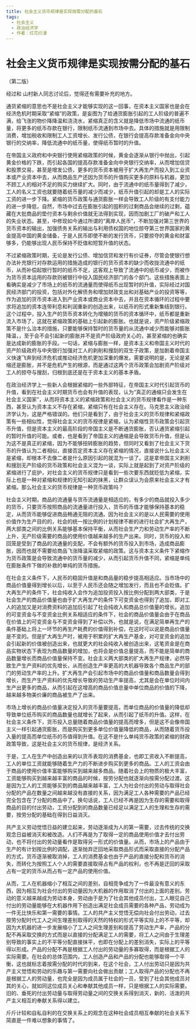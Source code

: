 ```yaml
---
title: 社会主义货币规律是实现按需分配的基石
tags:
  - 社会主义
  - 政治经济学
  - 作者：红花烂漫
---
```


# 社会主义货币规律是实现按需分配的基石

（第二版）

经过和 山村新人同志讨论后，觉得还有需要补充的地方。

通货紧缩的意思也不是社会主义才能够实现的这一回事，在资本主义国家也是会在经济危机时期采取“紧缩”的政策，是妄图为了给通货膨胀引起的工人阶级的普遍不满，给飞涨的物价降降温和浇浇水，紧缩真正的含义就是降低市场中流通的纸币量，将更多的纸币存款在银行，限制纸币流通到市场中去。具体的措施就是用限制消费，增加税收和限制工人工资增长、发行公债，在银行会提高存款准备金向中央银行的交纳率，降低流通中的纸币量，使得纸币暂时的升值。

在帝国主义政府和中央银行使用紧缩政策的时候，黄金会逐渐从银行中抛出，引起黄金价格的下跌，而引起各国的提高存款准备金向中央银行交纳率，从而增加信贷和股票交易，甚至是增发公债，更多的货币资本被用于扩大再生产而投入到工业资本或产业资本中去，从而商品生产还因为货币的升值购买更多的原料与机器，更加不顾工人的相对不足的购买力继续扩大。同时，由于流通中的纸币量得到了减少，工人的名义工资也就要随着纸币量的减少而减少，纸币升值引起的却是工人的实际工资的进一步下降。紧缩的货币政策与通货膨胀一样会导致工人阶级的有支付能力的进一步降低，自然，市场中过去在膨胀引起的囤积的过剩商品会继续的过剩，蕴藏在大批商品的垫付资本与剩余价值就无法得到实现，因而加剧工厂的破产和工人的失业状态。甚至，中修现如今通过所谓的“离岸人民币”，不断加强对第三世界的货币资本的输出，加强债务关系的输出与利用债权国的地位掠夺第三世界国家的黄金提高中国的黄金储备，于是人民币即使不断的发行货币，只要掠夺的黄金和财富够多，仍能够出现人民币保持不贬值和短暂升值的状态。

不过紧缩政策时期，无论是发行公债、增加信贷和发行有价证券，尽管会使银行想办法补充银行对存款运用的措施造成的银行的货币资本的缺少而收拢流通中的纸币，从而补偿起银行暂时的纸币不足，这客观上导致了流通中的纸币减少，而被作为货币资本运用的存款则被银行中投入国民经济部门的各个部门。这些措施表面上看确实是减少了市场上的纸币的流通量而使得纸币出现暂时的升值，实际经过对国民经济部门的投资，包括对外化解债务和增加财政支出和对基础产业的投资等等，作为追加的货币资本进入到产业资本或商业资本中去，并且在资本循环的过程中要求将追加的资本连带利息和利润重新的创造出来，以纸币的形式重新集结到银行。这个过程中，投入生产的货币资本转化为增殖的货币的资本循环中，纸币都是重新流入市场了，这就在紧缩政策的基础上引起新的膨胀。也就是说，资产阶级紧缩政策不是什么治本的措施，只要能够保持暂时的货币量的从流通中减少而能够对膨胀降温，，至于会不会引起新的膨胀并不是资产阶级政府关心的，甚至紧缩的也确实是达成新的膨胀的手段。一句话，紧缩与膨胀一样，是资本主义和帝国主义时代的资产阶级政府与中央银行加强对工人的剥削和搜刮的双生子政策，是加剧着帝国主义快速飞奔到经济危机或推动经济危机更加深重的爆发。需要说明的是，无论是紧缩还是膨胀，并不是危机产生的根源，而是通过这两个货币政策会加剧资产阶级对工人的掠夺与搜刮，归根到底还是在于资本主义的基本矛盾。

在政治经济学上一些新人会根据紧缩的一些外部特征，在帝国主义时代引起货币的升值，看到在社会主义时期货币也会有升值的表现，认为“真正的通缩只会发生在社会主义国家”，从而将资本主义的紧缩政策和社会主义的货币规律看作是一种东西，甚至认为资本主义不存在紧缩，紧缩只有在社会主义存在。马克思主义政治经济学认为，这是严格错误的。他们只是看到了，由于社会主义的货币规律和紧缩政策有一些相似性，觉得社会主义的货币规律是紧缩，认为紧缩性货币政策会引起货币升值，但是资本主义的最高阶段的帝国主义是不断通货膨胀，否认通货紧缩引起的暂时升值的可能。或者，也是看到了帝国主义的通缩是会导致货币升值，但是认为这不是真正的紧缩，因为不能够扭转膨胀的趋势，但同时又看到了社会主义下货币的升值认为二者相似，直接否定资本主义存在紧缩的情况，直接说什么社会主义是紧缩，却根本不去像二者是什么原因引起的就混为一谈了。这是拿帝国主义剥削和搜刮无产阶级的货币政策和社会主义混为一谈，实际上就是起到了对资产阶级的紧缩进行了庇护，对社会主义的货币规律只是看到一些次要东西就贬低为紧缩，实际上也是一种对紧缩和规律的无知引起的抹黑，让群众误认为会原来社会主义才有紧缩。那么社会主义的货币规律是一种货币政策吗？

社会主义时期，商品的流通量与货币流通量是相适应的，有多少的商品就投入多少的货币，只要货币按照商品的流通量进行投入，货币的币值才能够保持基本的稳定，从而货币能够促进商品畅通无阻的流通。因为社会主义的是以人民需要的使用价值作为生产目的的，社会的统一按比例的计划规律不断的进行社会扩大再生产，两大部类之间的比例关系能够基本保持平衡，从而社会生产力和劳动生产率的不断上升，无产阶级需要的商品的使用价值越来越多的生产出来。同时，货币的投入和回笼是受到了商品的流通量的支配，不会有额外的货币投入到市场，造成商品膨胀，因而也就不需要给商品飞涨降温采取紧缩的政策。这与资本主义条件下紧缩作为货币政策是会导致流通中的货币量的减少，从而引起货币升值不同，紧缩是单纯在膨胀条件下做的补救的单纯的货币措施。

在社会主义条件下，人民币的稳固升值是和商品量的稳步提高相适应。当市场中的商品价值量得到增长以后，以至于人民币还会随之增加发行，而且也不会贬值。扩大再生产的条件下，社会纯收入会作为追加投资投入按比例分配到两大部类，于是社会生产的商品价值量也由于扩大再生产的条件下可变资金也得到了追加，即对工人的追加又是对消费资料的追加后引起了社会纯收入和商品总价值量的增长。追加的可变资金与不变资金比例关系相适应的条件下，社会的商品价值量会由于在商品在价值上的可变资金与不变资金得到了补偿以外，也就是说，在满足简单再生产的条件基础上将上一环节的再生产耗费的价值得到补偿，在这时可以说是商品价值量是不变的。但是扩大再生产时，被用于积累的扩大再生产基金，对可变资金的追加会引起新的价值被创造出来，也就更大的社会纯收入被创造出来，这笔资金是在商品实物状态下表现为商品数量的增加，也将会是价值总量提高，而不能是简单的商品数量增长而商品价值量保持不变。社会主义两大部类的扩大再生产规律，必然导致生产生产资料的优先增长，从而创造生产率更高的大机器导致各个商品生产的部门的劳动生产率的上升。扩大再生产会引起市场中的商品价值量和商品数量会得到增长，而生产生产资料的优先增长导致的劳动生产率提高，尤其是会在单位时间内生产出更多的商品，从而引起在这增高的商品价值总量中单位商品的价值的下降，越来越多物美价廉的商品被生产了出来。

市场上增长的商品价值量决定投入的货币量要提高，而单位商品的价值量的降低却导致单位纸币购买的商品数量也就增长了起来，从而引起了纸币的升值。这样，在社会主义条件下，货币投入总量随着商品价值量的提高而增多，但是这不会像帝国主义一样引起通货膨胀，而是购买到更多单位价值量降低的商品，从而随着货币投入量的提高而单位纸币的币值得到升值。在这不是什么单纯货币政策的紧缩的财政政策导致，这是社会主义的货币规律，是经济关系。

于是，工人在生产中创造出来的以货币表现的消费基金，也即工资收入不断提高，工人的单位工资就能够随着生产力的不断进步购买到更多的商品。工人的工资会由于商品的使用价值丰富能够购买到越来越多商品。随着社会上的物质的极大丰富，工资能够购买到越来越丰富的商品的时候，按劳分配也就逐渐向按需分配过渡。这是因为工人的工资能够买到的商品越来越丰富，工人为社会付出的劳动与取得社会分配的产品在数量之间越来越没有直接的关系，因为满足工人各种需要的产品已经完全包含在了分配的商品中了。换句话说，工人已经不再是因为生存的需要和取得商品的目的付出劳动，工资分配到的商品数量已经足以满足工人的生理和生存的需要，按劳分配的基础在得到日益消灭。

共产主义劳动觉悟日益的建立起来，劳动逐渐成为人的第一需要，过去传统的交换观念日益被消灭和被改造。人们不再是为了取得一定的商品使用价值才去付出劳动，也不将付出的劳动量看作是取得另一形式的价值量。从而，市场上的产品由于生产的有计划按比例的调配，逐渐抛弃迂回地采取商品形式而采取直接的分配产品的方式，货币逐渐被取消掉，工人的消费基金也由于产品的直接分配和货币的消失，而转化为按照工人个人的需要直接取得占有产品的权利，也不再是迂回的采取占有一定的货币从而占有一定产品的使用价值。

从而，工人在机器缩小了相互之间的差别，自相竞争成为了一件最没有意义的东西，因为相互为社会付出的劳动量因为大机器的作用取消了付出的上面的差别。劳动的意义越来越成为劳动本身，劳动由于是为了社会其他成员付出，工人眼见自己付出的劳动量能够在大机器作用下创造出满足社会成员需要的各种产品，劳动成为一件无比快乐和第一需要的事情。工人的共产主义觉悟无偿向社会付出劳动，过去按劳分配时代工人之间生理差别取得的天然的特权的形式平等实际上的不平等，却因为大机器的进一步发展缩小了工人之间生理差别和提高了劳动生产率，产品的分配不再采取交换的方式而是以直接的分配满足工人的需要，将工人之间由于生理差别导致的事实上的不平等分配直接抹平，也即在分配上的差别消失，实际上的平等得以形成。产品的分配不再是根据工人付出的劳动量的多寡取得，而是根据工人的实际需要。在社会的总体范围内，工人创造产品和产品的分配也能够取得一个平衡，这也就标志着按需分配的时代的到来，在这个社会，工人付出劳动只是因为共产主义觉悟和劳动的乐趣与第一需要向社会做出贡献；工人取得产品的分配也不再是根据工人的劳动量，也完全是因为成员属于社会的一员，受到了社会其他成员对其的关心，就如同这位成员关心和奉献其他成员一样，只是根据工人的实际需要。旧的、垂死的付出劳动量与取得劳动量之间的交换关系得到消灭，新的、活泼的共产主义相互的奉献关系得以建立。

斤斤计较和自私自利的在交换关系上的观念在这种社会成员相互奉献的社会关系下简直是一件难以想象的事情了。